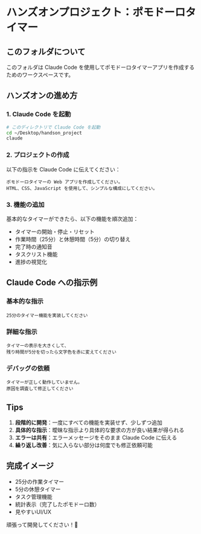 # ハンズオンプロジェクト：ポモドーロタイマー

## このフォルダについて

このフォルダは Claude Code を使用してポモドーロタイマーアプリを作成するためのワークスペースです。

## ハンズオンの進め方

### 1. Claude Code を起動

```bash
# このディレクトリで Claude Code を起動
cd ~/Desktop/handson_project
claude
```

### 2. プロジェクトの作成

以下の指示を Claude Code に伝えてください：

```
ポモドーロタイマーの Web アプリを作成してください。
HTML、CSS、JavaScript を使用して、シンプルな構成にしてください。
```

### 3. 機能の追加

基本的なタイマーができたら、以下の機能を順次追加：

- タイマーの開始・停止・リセット
- 作業時間（25分）と休憩時間（5分）の切り替え
- 完了時の通知音
- タスクリスト機能
- 進捗の視覚化

## Claude Code への指示例

### 基本的な指示
```
25分のタイマー機能を実装してください
```

### 詳細な指示
```
タイマーの表示を大きくして、
残り時間が5分を切ったら文字色を赤に変えてください
```

### デバッグの依頼
```
タイマーが正しく動作していません。
原因を調査して修正してください
```

## Tips

1. **段階的に開発**：一度にすべての機能を実装せず、少しずつ追加
2. **具体的な指示**：曖昧な指示より具体的な要求の方が良い結果が得られる
3. **エラーは共有**：エラーメッセージをそのまま Claude Code に伝える
4. **繰り返し改善**：気に入らない部分は何度でも修正依頼可能

## 完成イメージ

- 25分の作業タイマー
- 5分の休憩タイマー
- タスク管理機能
- 統計表示（完了したポモドーロ数）
- 見やすいUI/UX

頑張って開発してください！🍅